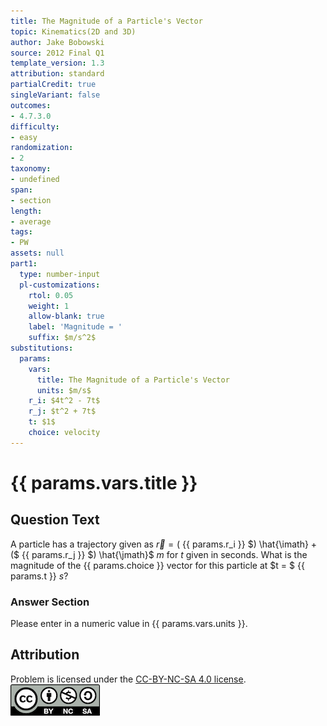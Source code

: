 ```yaml
---
title: The Magnitude of a Particle's Vector
topic: Kinematics(2D and 3D)
author: Jake Bobowski
source: 2012 Final Q1
template_version: 1.3
attribution: standard
partialCredit: true
singleVariant: false
outcomes:
- 4.7.3.0
difficulty:
- easy
randomization:
- 2
taxonomy:
- undefined
span:
- section
length:
- average
tags:
- PW
assets: null
part1:
  type: number-input
  pl-customizations:
    rtol: 0.05
    weight: 1
    allow-blank: true
    label: 'Magnitude = '
    suffix: $m/s^2$
substitutions:
  params:
    vars:
      title: The Magnitude of a Particle's Vector
      units: $m/s$
    r_i: $4t^2 - 7t$
    r_j: $t^2 + 7t$
    t: $1$
    choice: velocity
---
```

# {{ params.vars.title }}

## Question Text

A particle has a trajectory given as $\vec{r} = ($ {{ params.r_i }} $) \hat{\imath} + ($ {{ params.r_j }} $) \hat{\jmath}$ $m$ for $t$ given in seconds. What is the magnitude of the {{ params.choice }} vector for this particle at $t = $ {{ params.t }} $s$?

### Answer Section

Please enter in a numeric value in {{ params.vars.units }}.

## Attribution

Problem is licensed under the [CC-BY-NC-SA 4.0 license](https://creativecommons.org/licenses/by-nc-sa/4.0/).<br> ![The Creative Commons 4.0 license requiring attribution-BY, non-commercial-NC, and share-alike-SA license.](https://raw.githubusercontent.com/firasm/bits/master/by-nc-sa.png)